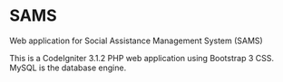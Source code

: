 # SAMS
Web application for Social Assistance Management System (SAMS)

This is a CodeIgniter 3.1.2 PHP web application using Bootstrap 3 CSS.
MySQL is the database engine. 
